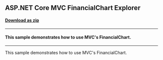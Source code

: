 ## ASP.NET Core MVC FinancialChart Explorer
#### [Download as zip](https://downgit.github.io/#/home?url=https://github.com/GrapeCity/ComponentOne-ASPNET-MVC-Samples/tree/master/FinancialChartExplorer)
____
#### This sample demonstrates how to use MVC's FinancialChart.
____
This sample demonstrates how to use MVC's FinancialChart.
